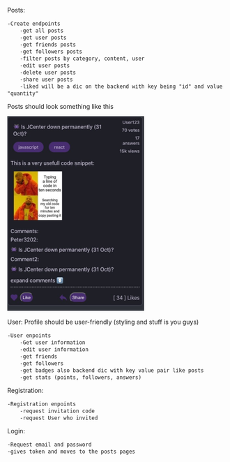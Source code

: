 Posts:

    -Create endpoints
        -get all posts
        -get user posts
        -get friends posts
        -get followers posts
        -filter posts by category, content, user
        -edit user posts
        -delete user posts
        -share user posts
        -liked will be a dic on the backend with key being "id" and value "quantity"

Posts should look something like this

![alt text](img.png)

User: Profile should be user-friendly (styling and stuff is you guys)
    
    -User enpoints
        -Get user information
        -edit user information
        -get friends
        -get followers
        -get badges also backend dic with key value pair like posts
        -get stats (points, followers, answers)

Registration:

    -Registration enpoints
        -request invitation code
        -request User who invited


Login:
        
    -Request email and password
    -gives token and moves to the posts pages

